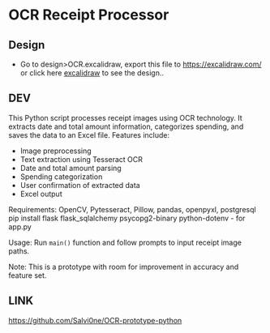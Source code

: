 # OCR Receipt Processor

## Design

- Go to design>OCR.excalidraw, export this file to https://excalidraw.com/ or click here [excalidraw](https://excalidraw.com/) to see the design..


## DEV

This Python script processes receipt images using OCR technology. It extracts date and total amount information, categorizes spending, and saves the data to an Excel file. Features include:

- Image preprocessing
- Text extraction using Tesseract OCR
- Date and total amount parsing
- Spending categorization
- User confirmation of extracted data
- Excel output

Requirements: OpenCV, Pytesseract, Pillow, pandas, openpyxl, postgresql
pip install flask flask_sqlalchemy psycopg2-binary python-dotenv - for app.py

Usage: Run `main()` function and follow prompts to input receipt image paths.

Note: This is a prototype with room for improvement in accuracy and feature set.

## LINK
https://github.com/Salvi0ne/OCR-prototype-python
